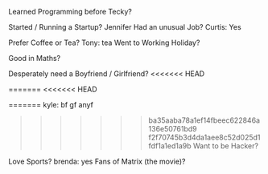 Learned Programming before Tecky?

Started / Running a Startup?
Jennifer
Had an unusual Job?
Curtis: Yes

Prefer Coffee or Tea?
Tony: tea
Went to Working Holiday?

Good in Maths?

Desperately need a Boyfriend / Girlfriend?
<<<<<<< HEAD

=======
<<<<<<< HEAD


=======
kyle: bf gf anyf
>>>>>>> ba35aaba78a1ef14fbeec622846a136e50761bd9
>>>>>>> f2f70745b3d4da1aee8c52d025d1fdf1a1ed1a9b
Want to be Hacker?

Love Sports?
brenda: yes
Fans of Matrix (the movie)?
